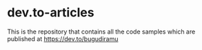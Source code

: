 # dev.to-articles

This is the repository that contains all the code samples which are published at https://dev.to/bugudiramu